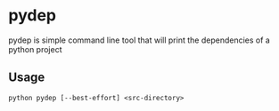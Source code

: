 pydep
=====

pydep is simple command line tool that will print the dependencies of a python project

Usage
-----

```
python pydep [--best-effort] <src-directory>
```
